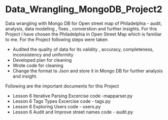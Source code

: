 # Data_Wrangling_MongoDB_Project2
Data wrangling with Mongo DB for Open street map of Philadelphia - audit, analysis, data modeling , fixes , converstion and further insights. For this Project i have chosen the Philadelphia in Open Street Map which is familiar to me.
For the Project following steps were taken
- Audited the quality of data for its validity , accuracy, completeness, inconsistency and uniformity
- Developed plan for cleaning
- Wrote code for cleaning
- Change the format to Json and store it in Mongo DB for further analysis and insight.

Following are the important documents for this Project
 - Lesson 6 Iterative Parsing Excercise code -mapparser.py
 - Lesson 6 Tags Types Excercise code - tags.py
 - Lesson 6 Exploring Users code - users.py
 - Lesson 6 Audit and Improve street names code - audit.py
